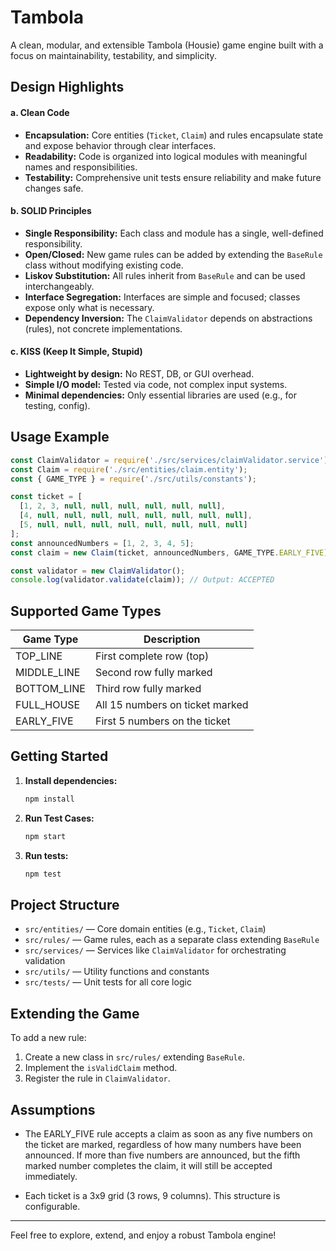 # Tambola

A clean, modular, and extensible Tambola (Housie) game engine built with a focus on maintainability, testability, and simplicity.

## Design Highlights

#### a. Clean Code
- **Encapsulation:** Core entities (`Ticket`, `Claim`) and rules encapsulate state and expose behavior through clear interfaces.
- **Readability:** Code is organized into logical modules with meaningful names and responsibilities.
- **Testability:** Comprehensive unit tests ensure reliability and make future changes safe.

#### b. SOLID Principles
- **Single Responsibility:** Each class and module has a single, well-defined responsibility.
- **Open/Closed:** New game rules can be added by extending the `BaseRule` class without modifying existing code.
- **Liskov Substitution:** All rules inherit from `BaseRule` and can be used interchangeably.
- **Interface Segregation:** Interfaces are simple and focused; classes expose only what is necessary.
- **Dependency Inversion:** The `ClaimValidator` depends on abstractions (rules), not concrete implementations.

#### c. KISS (Keep It Simple, Stupid)
- **Lightweight by design:** No REST, DB, or GUI overhead.
- **Simple I/O model:** Tested via code, not complex input systems.
- **Minimal dependencies:** Only essential libraries are used (e.g., for testing, config).

## Usage Example

```js
const ClaimValidator = require('./src/services/claimValidator.service');
const Claim = require('./src/entities/claim.entity');
const { GAME_TYPE } = require('./src/utils/constants');

const ticket = [
  [1, 2, 3, null, null, null, null, null, null],
  [4, null, null, null, null, null, null, null, null],
  [5, null, null, null, null, null, null, null, null]
];
const announcedNumbers = [1, 2, 3, 4, 5];
const claim = new Claim(ticket, announcedNumbers, GAME_TYPE.EARLY_FIVE);

const validator = new ClaimValidator();
console.log(validator.validate(claim)); // Output: ACCEPTED
```

## Supported Game Types

| Game Type     | Description                        |
|---------------|------------------------------------|
| TOP_LINE      | First complete row (top)           |
| MIDDLE_LINE   | Second row fully marked            |
| BOTTOM_LINE   | Third row fully marked             |
| FULL_HOUSE    | All 15 numbers on ticket marked    |
| EARLY_FIVE    | First 5 numbers on the ticket      |


##  Getting Started

1. **Install dependencies:**
   ```sh
   npm install
   ```
2. **Run Test Cases:**
   ```sh
   npm start
   ```
3. **Run tests:**
   ```sh
   npm test
   ```

## Project Structure

- `src/entities/` — Core domain entities (e.g., `Ticket`, `Claim`)
- `src/rules/` — Game rules, each as a separate class extending `BaseRule`
- `src/services/` — Services like `ClaimValidator` for orchestrating validation
- `src/utils/` — Utility functions and constants
- `src/tests/` — Unit tests for all core logic

## Extending the Game
To add a new rule:
1. Create a new class in `src/rules/` extending `BaseRule`.
2. Implement the `isValidClaim` method.
3. Register the rule in `ClaimValidator`.

## Assumptions

- The EARLY_FIVE rule accepts a claim as soon as any five numbers on the ticket are marked, regardless of how many numbers have been announced. If more than five numbers are announced, but the fifth marked number completes the claim, it will still be accepted immediately.

- Each ticket is a 3x9 grid (3 rows, 9 columns). This structure is configurable. 

---

Feel free to explore, extend, and enjoy a robust Tambola engine!
